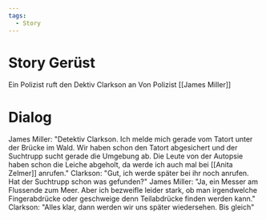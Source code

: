 ```yaml
---
tags:
  - Story
---
```

# Story Gerüst
Ein Polizist ruft den Dektiv Clarkson an
Von Polizist [[James Miller]]
# Dialog
James Miller: "Detektiv Clarkson. 
Ich melde mich gerade vom Tatort unter der Brücke im Wald. Wir haben schon den Tatort abgesichert und der Suchtrupp sucht gerade die Umgebung ab. Die Leute von der Autopsie haben schon die Leiche abgeholt, da werde ich auch mal bei [[Anita Zelmer]] anrufen."
Clarkson: "Gut, ich werde später bei ihr noch anrufen. Hat der Suchtrupp schon was gefunden?"
James Miller: "Ja, ein Messer am Flussende zum Meer. Aber ich bezweifle leider stark, ob man irgendwelche Fingerabdrücke oder geschweige denn Teilabdrücke finden werden kann."
Clarkson: "Alles klar, dann werden wir uns später wiedersehen. Bis gleich"